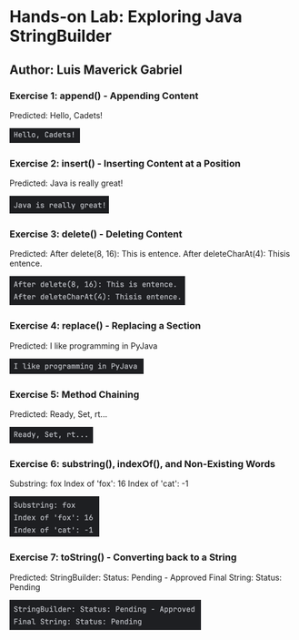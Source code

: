 # Hands-on Lab: Exploring Java StringBuilder
## Author: Luis Maverick Gabriel

### Exercise 1: append() - Appending Content
Predicted:
Hello, Cadets!

![img.png](img.png)

### Exercise 2: insert() - Inserting Content at a Position
Predicted:
Java is really great!

![img_1.png](img_1.png)

### Exercise 3: delete() - Deleting Content
Predicted:
After delete(8, 16): This is entence.
After deleteCharAt(4): Thisis entence.

![img_2.png](img_2.png)

### Exercise 4: replace() - Replacing a Section
Predicted:
I like programming in PyJava

![img_3.png](img_3.png)

### Exercise 5: Method Chaining
Predicted:
Ready, Set, rt...

![img_4.png](img_4.png)

### Exercise 6: substring(), indexOf(), and Non-Existing Words
Substring: fox
Index of 'fox': 16
Index of 'cat': -1

![img_5.png](img_5.png)

### Exercise 7: toString() - Converting back to a String
Predicted:
StringBuilder: Status: Pending - Approved
Final String: Status: Pending

![img_6.png](img_6.png)
